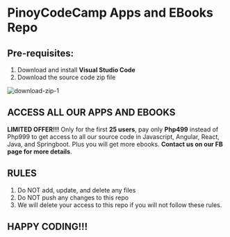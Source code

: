 # PinoyCodeCamp Apps and EBooks Repo
## Pre-requisites:
1. Download and install **Visual Studio Code**
2. Download the source code zip file
   
![download-zip-1](https://github.com/pinoycodecamp/apps/assets/149156736/b648bf4f-f87a-485d-b974-408c9cad540a)

   
## ACCESS ALL OUR APPS AND EBOOKS
**LIMITED OFFER!!!** Only for the first **25 users**, pay only **Php499** instead of Php999 to get access to all our source code in Javascript, Angular, React, Java, and Springboot. Plus you will get more ebooks.
**Contact us on our FB page for more details**.

## RULES 
1. Do NOT add, update, and delete any files
2. Do NOT push any changes to this repo
3. We will delete your access to this repo if you will not follow these rules.


## HAPPY CODING!!!
